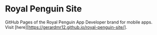 # Royal Penguin Site
GitHub Pages of the Royal Penguin App Developer brand for mobile apps. Visit [here][https://gerardmr12.github.io/royal-penguin-site/].
